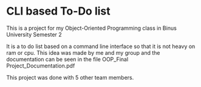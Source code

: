 # CLI based To-Do list

This is a project for my Object-Oriented Programming class in Binus University Semester 2

It is a to do list based on a command line interface so that it is not heavy on ram or cpu. This idea was made by me and my group and the documentation can be seen in the file OOP_Final Project_Documentation.pdf

This project was done with 5 other team members.

